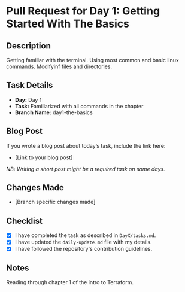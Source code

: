 # Pull Request for Day 1: Getting Started With The Basics 

## Description
Getting familiar with the terminal.
Using most common and basic linux commands.
Modifyinf files and directories.

## Task Details
- **Day:** Day 1
- **Task:** Familiarized with all commands in the chapter
- **Branch Name:** day1-the-basics


## Blog Post
If you wrote a blog post about today’s task, include the link here:
- [Link to your blog post]

_NB: Writing a short post might be a required task on some days._

## Changes Made
- [Branch specific changes made]

## Checklist
- [x] I have completed the task as described in `DayX/tasks.md`.
- [x] I have updated the `daily-update.md` file with my details.
- [x] I have followed the repository's contribution guidelines.

## Notes
Reading through chapter 1 of the intro to Terraform.